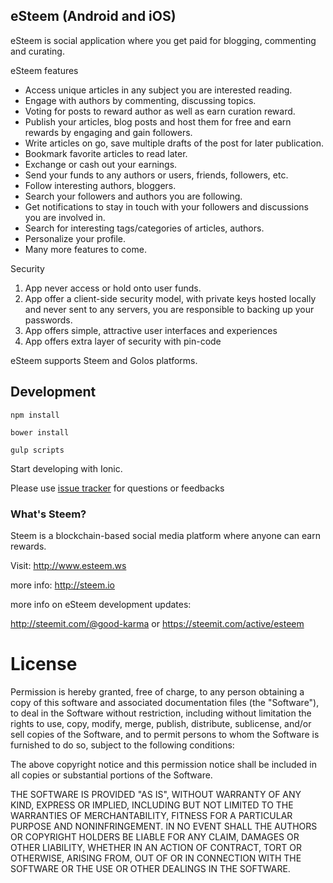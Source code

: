 ## eSteem (Android and iOS)

eSteem is social application where you get paid for blogging, commenting and curating.

eSteem features 

- Access unique articles in any subject you are interested reading.
- Engage with authors by commenting, discussing topics.
- Voting for posts to reward author as well as earn curation reward.
- Publish your articles, blog posts and host them for free and earn rewards by engaging and gain followers.
- Write articles on go, save multiple drafts of the post for later publication.
- Bookmark favorite articles to read later.
- Exchange or cash out your earnings.
- Send your funds to any authors or users, friends, followers, etc.
- Follow interesting authors, bloggers.
- Search your followers and authors you are following.
- Get notifications to stay in touch with your followers and discussions you are involved in.
- Search for interesting tags/categories of articles, authors.
- Personalize your profile.
- Many more features to come.


Security

1. App never access or hold onto user funds.
2. App offer a client-side security model, with private keys hosted locally and never sent to any servers, you are responsible to backing up your passwords.
3. App offers simple, attractive user interfaces and experiences
4. App offers extra layer of security with pin-code

eSteem supports Steem and Golos platforms.


## Development

`npm install`

`bower install`

`gulp scripts`

Start developing with Ionic.


Please use [issue tracker](https://github.com/feruzm/esteem/issues) for questions or feedbacks

### What's Steem?

Steem is a blockchain-based social media platform where anyone can earn rewards.

Visit: http://www.esteem.ws

more info: http://steem.io

more info on eSteem development updates:

http://steemit.com/@good-karma
or 
https://steemit.com/active/esteem

# License

Permission is hereby granted, free of charge, to any person obtaining a copy of this software and associated documentation files (the "Software"), to deal in the Software without restriction, including without limitation the rights to use, copy, modify, merge, publish, distribute, sublicense, and/or sell copies of the Software, and to permit persons to whom the Software is furnished to do so, subject to the following conditions:

The above copyright notice and this permission notice shall be included in all copies or substantial portions of the Software.

THE SOFTWARE IS PROVIDED "AS IS", WITHOUT WARRANTY OF ANY KIND, EXPRESS OR IMPLIED, INCLUDING BUT NOT LIMITED TO THE WARRANTIES OF MERCHANTABILITY, FITNESS FOR A PARTICULAR PURPOSE AND NONINFRINGEMENT. IN NO EVENT SHALL THE AUTHORS OR COPYRIGHT HOLDERS BE LIABLE FOR ANY CLAIM, DAMAGES OR OTHER LIABILITY, WHETHER IN AN ACTION OF CONTRACT, TORT OR OTHERWISE, ARISING FROM, OUT OF OR IN CONNECTION WITH THE SOFTWARE OR THE USE OR OTHER DEALINGS IN THE SOFTWARE.